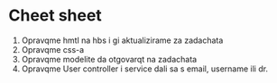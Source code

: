# Cheet sheet
 
1. Opravqme hmtl na hbs i gi aktualizirame za zadachata
2. Opravqme css-a
3. Opravqme modelite da otgovarqt na zadachata
4. Opravqme User controller i service dali sa s email, username ili dr.